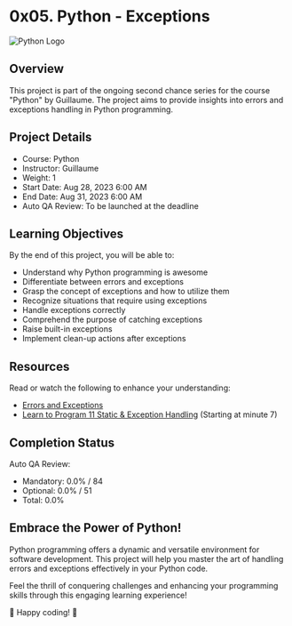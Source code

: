 # 0x05. Python - Exceptions

![Python Logo](https://www.python.org/static/community_logos/python-logo-master-v3-TM.png)

## Overview

This project is part of the ongoing second chance series for the course "Python" by Guillaume. The project aims to provide insights into errors and exceptions handling in Python programming.

## Project Details

- Course: Python
- Instructor: Guillaume
- Weight: 1
- Start Date: Aug 28, 2023 6:00 AM
- End Date: Aug 31, 2023 6:00 AM
- Auto QA Review: To be launched at the deadline

## Learning Objectives

By the end of this project, you will be able to:

- Understand why Python programming is awesome
- Differentiate between errors and exceptions
- Grasp the concept of exceptions and how to utilize them
- Recognize situations that require using exceptions
- Handle exceptions correctly
- Comprehend the purpose of catching exceptions
- Raise built-in exceptions
- Implement clean-up actions after exceptions

## Resources

Read or watch the following to enhance your understanding:

- [Errors and Exceptions](https://docs.python.org/3/tutorial/errors.html)
- [Learn to Program 11 Static & Exception Handling](https://www.youtube.com/watch?v=7vbgD-3s-w4) (Starting at minute 7)

## Completion Status

Auto QA Review:
- Mandatory: 0.0% / 84
- Optional: 0.0% / 51
- Total: 0.0%

## Embrace the Power of Python!

Python programming offers a dynamic and versatile environment for software development. This project will help you master the art of handling errors and exceptions effectively in your Python code.

Feel the thrill of conquering challenges and enhancing your programming skills through this engaging learning experience!

🚀 Happy coding! 🐍

